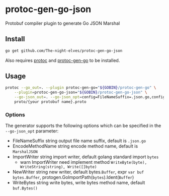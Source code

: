 # protoc-gen-go-json
Protobuf compiler plugin to generate Go JSON Marshal


## Install

```bash
go get github.com/The-night-elves/protoc-gen-go-json
```

Also requires [protoc](https://github.com/google/protobuf) and [protoc-gen-go](https://github.com/golang/protobuf) to be installed.

## Usage

```bash
protoc --go_out=. --plugin protoc-gen-go="${GOBIN}/protoc-gen-go" \
    --plugin=protoc-gen-go-json="${GOBIN}/protoc-gen-go-json" \
    --go-json_out=. --go-json_opt=config=FileNameSuffix=.json.go,config=EncodeMethodName=MarshalJSON \
    proto/{your protobuf name}.proto
```

### Options

The generator supports the following options which can be specified in the `--go-json_opt` parameter:
- FileNameSuffix string output file name suffix, default is `.json.go`
- EncodeMethodName string encode method name, default is `MarshalJSON`
- ImportWriter string import writer, default golang standard import `bytes`
  - warn ImportWriter need implement method `WriteByte(byte), WriteString(string), Write([]byte)`
- NewWriter string new writer, default bytes.`Buffer`, expr `var buf bytes.Buffer`, protogen.GoImportPath(`bytes`).Ident(`Buffer`)
- WriteBytes string write bytes, write bytes method name, default `buf.Bytes()`